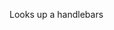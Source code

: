 Looks up a handlebars <script> tag by ID for the template content

Usage:

<div hx-ext="client-side-templates">
  <button hx-get="/some_json"
          handlebars-template="my-handlebars-template">
     Handle with handlebars
  </button>
</div>
